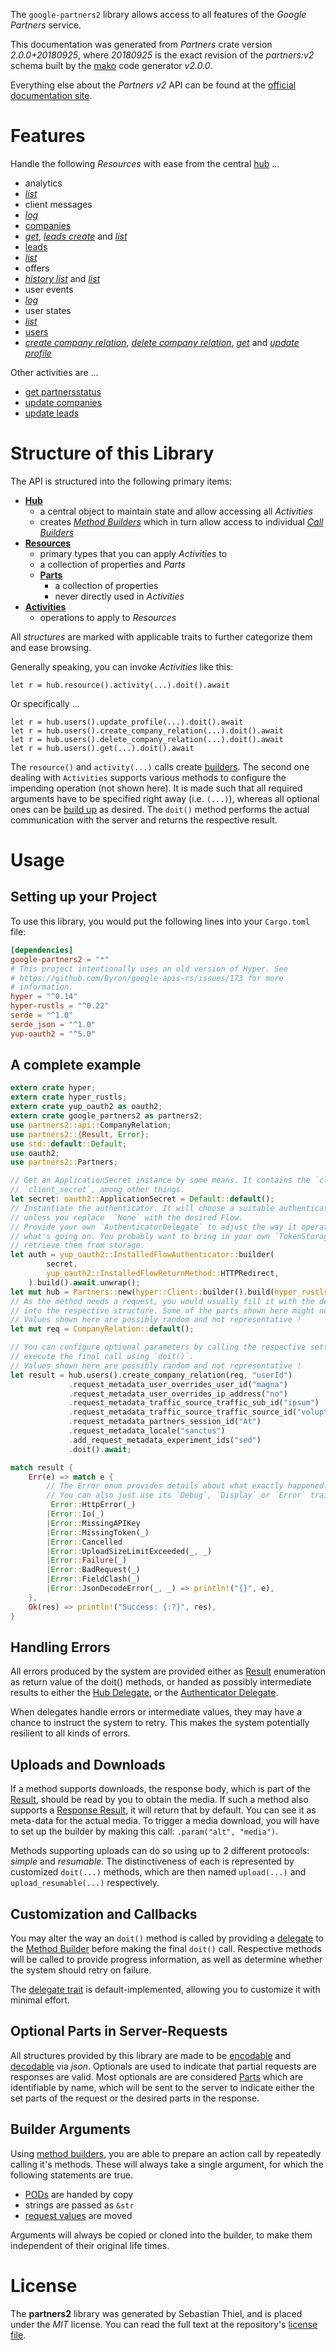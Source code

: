 <!---
DO NOT EDIT !
This file was generated automatically from 'src/mako/api/README.md.mako'
DO NOT EDIT !
-->
The `google-partners2` library allows access to all features of the *Google Partners* service.

This documentation was generated from *Partners* crate version *2.0.0+20180925*, where *20180925* is the exact revision of the *partners:v2* schema built by the [mako](http://www.makotemplates.org/) code generator *v2.0.0*.

Everything else about the *Partners* *v2* API can be found at the
[official documentation site](https://developers.google.com/partners/).
# Features

Handle the following *Resources* with ease from the central [hub](https://docs.rs/google-partners2/2.0.0+20180925/google_partners2/Partners) ... 

* analytics
 * [*list*](https://docs.rs/google-partners2/2.0.0+20180925/google_partners2/api::AnalyticListCall)
* client messages
 * [*log*](https://docs.rs/google-partners2/2.0.0+20180925/google_partners2/api::ClientMessageLogCall)
* [companies](https://docs.rs/google-partners2/2.0.0+20180925/google_partners2/api::Company)
 * [*get*](https://docs.rs/google-partners2/2.0.0+20180925/google_partners2/api::CompanyGetCall), [*leads create*](https://docs.rs/google-partners2/2.0.0+20180925/google_partners2/api::CompanyLeadCreateCall) and [*list*](https://docs.rs/google-partners2/2.0.0+20180925/google_partners2/api::CompanyListCall)
* [leads](https://docs.rs/google-partners2/2.0.0+20180925/google_partners2/api::Lead)
 * [*list*](https://docs.rs/google-partners2/2.0.0+20180925/google_partners2/api::LeadListCall)
* offers
 * [*history list*](https://docs.rs/google-partners2/2.0.0+20180925/google_partners2/api::OfferHistoryListCall) and [*list*](https://docs.rs/google-partners2/2.0.0+20180925/google_partners2/api::OfferListCall)
* user events
 * [*log*](https://docs.rs/google-partners2/2.0.0+20180925/google_partners2/api::UserEventLogCall)
* user states
 * [*list*](https://docs.rs/google-partners2/2.0.0+20180925/google_partners2/api::UserStateListCall)
* [users](https://docs.rs/google-partners2/2.0.0+20180925/google_partners2/api::User)
 * [*create company relation*](https://docs.rs/google-partners2/2.0.0+20180925/google_partners2/api::UserCreateCompanyRelationCall), [*delete company relation*](https://docs.rs/google-partners2/2.0.0+20180925/google_partners2/api::UserDeleteCompanyRelationCall), [*get*](https://docs.rs/google-partners2/2.0.0+20180925/google_partners2/api::UserGetCall) and [*update profile*](https://docs.rs/google-partners2/2.0.0+20180925/google_partners2/api::UserUpdateProfileCall)

Other activities are ...

* [get partnersstatus](https://docs.rs/google-partners2/2.0.0+20180925/google_partners2/api::MethodGetPartnersstatuCall)
* [update companies](https://docs.rs/google-partners2/2.0.0+20180925/google_partners2/api::MethodUpdateCompanyCall)
* [update leads](https://docs.rs/google-partners2/2.0.0+20180925/google_partners2/api::MethodUpdateLeadCall)



# Structure of this Library

The API is structured into the following primary items:

* **[Hub](https://docs.rs/google-partners2/2.0.0+20180925/google_partners2/Partners)**
    * a central object to maintain state and allow accessing all *Activities*
    * creates [*Method Builders*](https://docs.rs/google-partners2/2.0.0+20180925/google_partners2/client::MethodsBuilder) which in turn
      allow access to individual [*Call Builders*](https://docs.rs/google-partners2/2.0.0+20180925/google_partners2/client::CallBuilder)
* **[Resources](https://docs.rs/google-partners2/2.0.0+20180925/google_partners2/client::Resource)**
    * primary types that you can apply *Activities* to
    * a collection of properties and *Parts*
    * **[Parts](https://docs.rs/google-partners2/2.0.0+20180925/google_partners2/client::Part)**
        * a collection of properties
        * never directly used in *Activities*
* **[Activities](https://docs.rs/google-partners2/2.0.0+20180925/google_partners2/client::CallBuilder)**
    * operations to apply to *Resources*

All *structures* are marked with applicable traits to further categorize them and ease browsing.

Generally speaking, you can invoke *Activities* like this:

```Rust,ignore
let r = hub.resource().activity(...).doit().await
```

Or specifically ...

```ignore
let r = hub.users().update_profile(...).doit().await
let r = hub.users().create_company_relation(...).doit().await
let r = hub.users().delete_company_relation(...).doit().await
let r = hub.users().get(...).doit().await
```

The `resource()` and `activity(...)` calls create [builders][builder-pattern]. The second one dealing with `Activities` 
supports various methods to configure the impending operation (not shown here). It is made such that all required arguments have to be 
specified right away (i.e. `(...)`), whereas all optional ones can be [build up][builder-pattern] as desired.
The `doit()` method performs the actual communication with the server and returns the respective result.

# Usage

## Setting up your Project

To use this library, you would put the following lines into your `Cargo.toml` file:

```toml
[dependencies]
google-partners2 = "*"
# This project intentionally uses an old version of Hyper. See
# https://github.com/Byron/google-apis-rs/issues/173 for more
# information.
hyper = "^0.14"
hyper-rustls = "^0.22"
serde = "^1.0"
serde_json = "^1.0"
yup-oauth2 = "^5.0"
```

## A complete example

```Rust
extern crate hyper;
extern crate hyper_rustls;
extern crate yup_oauth2 as oauth2;
extern crate google_partners2 as partners2;
use partners2::api::CompanyRelation;
use partners2::{Result, Error};
use std::default::Default;
use oauth2;
use partners2::Partners;

// Get an ApplicationSecret instance by some means. It contains the `client_id` and 
// `client_secret`, among other things.
let secret: oauth2::ApplicationSecret = Default::default();
// Instantiate the authenticator. It will choose a suitable authentication flow for you, 
// unless you replace  `None` with the desired Flow.
// Provide your own `AuthenticatorDelegate` to adjust the way it operates and get feedback about 
// what's going on. You probably want to bring in your own `TokenStorage` to persist tokens and
// retrieve them from storage.
let auth = yup_oauth2::InstalledFlowAuthenticator::builder(
        secret,
        yup_oauth2::InstalledFlowReturnMethod::HTTPRedirect,
    ).build().await.unwrap();
let mut hub = Partners::new(hyper::Client::builder().build(hyper_rustls::HttpsConnector::with_native_roots()), auth);
// As the method needs a request, you would usually fill it with the desired information
// into the respective structure. Some of the parts shown here might not be applicable !
// Values shown here are possibly random and not representative !
let mut req = CompanyRelation::default();

// You can configure optional parameters by calling the respective setters at will, and
// execute the final call using `doit()`.
// Values shown here are possibly random and not representative !
let result = hub.users().create_company_relation(req, "userId")
             .request_metadata_user_overrides_user_id("magna")
             .request_metadata_user_overrides_ip_address("no")
             .request_metadata_traffic_source_traffic_sub_id("ipsum")
             .request_metadata_traffic_source_traffic_source_id("voluptua.")
             .request_metadata_partners_session_id("At")
             .request_metadata_locale("sanctus")
             .add_request_metadata_experiment_ids("sed")
             .doit().await;

match result {
    Err(e) => match e {
        // The Error enum provides details about what exactly happened.
        // You can also just use its `Debug`, `Display` or `Error` traits
         Error::HttpError(_)
        |Error::Io(_)
        |Error::MissingAPIKey
        |Error::MissingToken(_)
        |Error::Cancelled
        |Error::UploadSizeLimitExceeded(_, _)
        |Error::Failure(_)
        |Error::BadRequest(_)
        |Error::FieldClash(_)
        |Error::JsonDecodeError(_, _) => println!("{}", e),
    },
    Ok(res) => println!("Success: {:?}", res),
}

```
## Handling Errors

All errors produced by the system are provided either as [Result](https://docs.rs/google-partners2/2.0.0+20180925/google_partners2/client::Result) enumeration as return value of
the doit() methods, or handed as possibly intermediate results to either the 
[Hub Delegate](https://docs.rs/google-partners2/2.0.0+20180925/google_partners2/client::Delegate), or the [Authenticator Delegate](https://docs.rs/yup-oauth2/*/yup_oauth2/trait.AuthenticatorDelegate.html).

When delegates handle errors or intermediate values, they may have a chance to instruct the system to retry. This 
makes the system potentially resilient to all kinds of errors.

## Uploads and Downloads
If a method supports downloads, the response body, which is part of the [Result](https://docs.rs/google-partners2/2.0.0+20180925/google_partners2/client::Result), should be
read by you to obtain the media.
If such a method also supports a [Response Result](https://docs.rs/google-partners2/2.0.0+20180925/google_partners2/client::ResponseResult), it will return that by default.
You can see it as meta-data for the actual media. To trigger a media download, you will have to set up the builder by making
this call: `.param("alt", "media")`.

Methods supporting uploads can do so using up to 2 different protocols: 
*simple* and *resumable*. The distinctiveness of each is represented by customized 
`doit(...)` methods, which are then named `upload(...)` and `upload_resumable(...)` respectively.

## Customization and Callbacks

You may alter the way an `doit()` method is called by providing a [delegate](https://docs.rs/google-partners2/2.0.0+20180925/google_partners2/client::Delegate) to the 
[Method Builder](https://docs.rs/google-partners2/2.0.0+20180925/google_partners2/client::CallBuilder) before making the final `doit()` call. 
Respective methods will be called to provide progress information, as well as determine whether the system should 
retry on failure.

The [delegate trait](https://docs.rs/google-partners2/2.0.0+20180925/google_partners2/client::Delegate) is default-implemented, allowing you to customize it with minimal effort.

## Optional Parts in Server-Requests

All structures provided by this library are made to be [encodable](https://docs.rs/google-partners2/2.0.0+20180925/google_partners2/client::RequestValue) and 
[decodable](https://docs.rs/google-partners2/2.0.0+20180925/google_partners2/client::ResponseResult) via *json*. Optionals are used to indicate that partial requests are responses 
are valid.
Most optionals are are considered [Parts](https://docs.rs/google-partners2/2.0.0+20180925/google_partners2/client::Part) which are identifiable by name, which will be sent to 
the server to indicate either the set parts of the request or the desired parts in the response.

## Builder Arguments

Using [method builders](https://docs.rs/google-partners2/2.0.0+20180925/google_partners2/client::CallBuilder), you are able to prepare an action call by repeatedly calling it's methods.
These will always take a single argument, for which the following statements are true.

* [PODs][wiki-pod] are handed by copy
* strings are passed as `&str`
* [request values](https://docs.rs/google-partners2/2.0.0+20180925/google_partners2/client::RequestValue) are moved

Arguments will always be copied or cloned into the builder, to make them independent of their original life times.

[wiki-pod]: http://en.wikipedia.org/wiki/Plain_old_data_structure
[builder-pattern]: http://en.wikipedia.org/wiki/Builder_pattern
[google-go-api]: https://github.com/google/google-api-go-client

# License
The **partners2** library was generated by Sebastian Thiel, and is placed 
under the *MIT* license.
You can read the full text at the repository's [license file][repo-license].

[repo-license]: https://github.com/Byron/google-apis-rsblob/master/LICENSE.md

